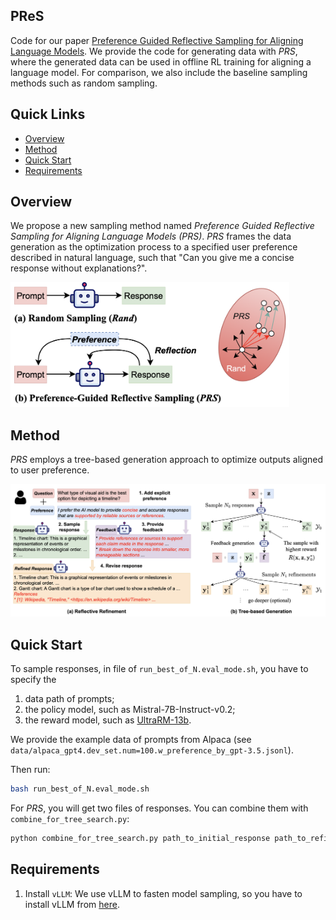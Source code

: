 ## PReS
Code for our paper [Preference Guided Reflective Sampling for Aligning Language Models](). We provide the code for generating data with *PRS*, where the generated data can be used in offline RL training for aligning a language model. For comparison, we also include the baseline sampling methods such as random sampling.



## Quick Links
  - [Overview](#overview)
  - [Method](#method)
  - [Quick Start](#quick-start)
  - [Requirements](#requirements)

## Overview
We propose a new sampling method named *Preference Guided Reflective Sampling for Aligning Language Models (PRS)*. *PRS* frames the data generation as the optimization process to a specified user preference described in natural language, such that "Can you give me a concise response without explanations?". 

<img src="./figures/compare_random.png" height="200" alt="Description of Image">



## Method
*PRS* employs a tree-based generation approach to optimize outputs aligned to user preference. 

![](./figures/method.png)






## Quick Start
To sample responses, in file of `run_best_of_N.eval_mode.sh`, you have to specify the 

1. data path of prompts;
2. the policy model, such as Mistral-7B-Instruct-v0.2;
3. the reward model, such as [UltraRM-13b](https://huggingface.co/openbmb/UltraRM-13b). 

We provide the example data of prompts from Alpaca (see `data/alpaca_gpt4.dev_set.num=100.w_preference_by_gpt-3.5.jsonl`).

Then run:
```bash
bash run_best_of_N.eval_mode.sh
```

For *PRS*, you will get two files of responses. You can combine them with `combine_for_tree_search.py`:

```bash
python combine_for_tree_search.py path_to_initial_response path_to_refinement path_to_save
```

## Requirements

1. Install `vLLM`: We use vLLM to fasten model sampling, so you have to install vLLM from [here](https://docs.vllm.ai/en/latest/getting_started/installation.html).

